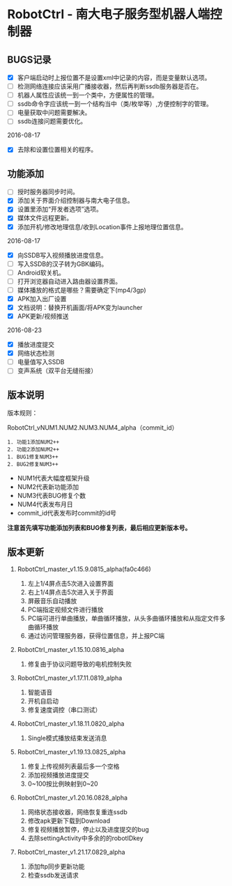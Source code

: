 # RobotCtrl - 南大电子服务型机器人端控制器

## BUGS记录

- [x] 客户端启动时上报位置不是设置xml中记录的内容，而是变量默认选项。
- [ ] 检测网络连接应该采用广播接收器，然后再判断ssdb服务器是否在。
- [ ] 机器人属性应该统一到一个类中，方便属性的管理。
- [ ] ssdb命令字应该统一到一个结构当中（类/枚举等）,方便控制字的管理。
- [ ] 电量获取中问题需要解决。
- [ ] ssdb连接问题需要优化。

2016-08-17

- [x] 去除和设置位置相关的程序。

## 功能添加

- [ ] 授时服务器同步时间。
- [x] 添加关于界面介绍控制器与南大电子信息。
- [x] 设置里添加“开发者选项”选项。
- [x] 媒体文件远程更新。
- [x] 添加开机/修改地理信息/收到Location事件上报地理位置信息。

2016-08-17

- [x] 向SSDB写入视频播放进度信息。
- [ ] 写入SSDB的汉子转为GBK编码。
- [ ] Android软关机。
- [ ] 打开浏览器自动进入路由器设置界面。
- [ ] 媒体播放的格式是哪些？需要确定下(mp4/3gp)
- [x] APK加入出厂设置
- [x] 文档说明：替换开机画面/将APK变为launcher
- [x] APK更新/视频推送

2016-08-23

- [x] 播放进度提交
- [x] 网络状态检测
- [ ] 电量值写入SSDB
- [ ] 变声系统（双平台无缝衔接）

## 版本说明

版本规则：

RobotCtrl_vNUM1.NUM2.NUM3.NUM4_alpha（commit_id）

    1. 功能1添加NUM2++
    2. 功能2添加NUM2++
    1. BUG1修复NUM3++
    2. BUG2修复NUM3++

- NUM1代表大幅度框架升级
- NUM2代表新功能添加
- NUM3代表BUG修复个数
- NUM4代表发布月日
- commit_id代表发布时commit的id号

**注意首先填写功能添加列表和BUG修复列表，最后相应更新版本号。**

## 版本更新

1. RobotCtrl_master_v1.15.9.0815_alpha(fa0c466)

    1. 左上1/4屏点击5次进入设置界面
    2. 右上1/4屏点击5次进入关于界面
    3. 屏蔽音乐自动播放
    4. PC端指定视频文件进行播放
    5. PC端可进行单曲播放，单曲循环播放，从头多曲循环播放和从指定文件多曲循环播放
    6. 通过访问管理服务器，获得位置信息，并上报PC端

2. RobotCtrl_master_v1.15.10.0816_alpha

    1. 修复由于协议问题导致的电机控制失败

3. RobotCtrl_master_v1.17.11.0819_alpha

    1. 智能语音
    2. 开机自启动
    3. 修复速度调控（串口测试）

4. RobotCtrl_master_v1.18.11.0820_alpha

    1. Single模式播放结束发送消息

5. RobotCtrl_master_v1.19.13.0825_alpha

    1. 修复上传视频列表最后多一个空格
    2. 添加视频播放进度提交
    3. 0~100按比例映射到0~20

6. RobotCtrl_master_v1.20.16.0828_alpha

    1. 网络状态接收器，网络恢复重连ssdb
    2. 修改apk更新下载到Download
    3. 修复视频播放暂停，停止以及进度提交的bug
    4. 去除settingActivity中多余的的robotIDkey

7. RobotCtrl_master_v1.21.17.0829_alpha

    1. 添加ftp同步更新功能
    2. 检查ssdb发送请求